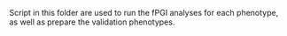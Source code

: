 Script in this folder are used to run the fPGI analyses for each phenotype, as well as prepare the validation phenotypes.